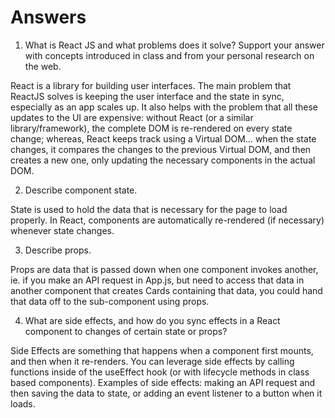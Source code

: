 # Answers

1. What is React JS and what problems does it solve? Support your answer with concepts introduced in class and from your personal research on the web.

React is a library for building user interfaces. The main problem that ReactJS solves is keeping the user interface and the state in sync, especially as an app scales up. It also helps with the problem that all these updates to the UI are expensive: without React (or a similar library/framework), the complete DOM is re-rendered on every state change; whereas, React keeps track using a Virtual DOM… when the state changes, it compares the changes to the previous Virtual DOM, and then creates a new one, only updating the necessary components in the actual DOM.

2. Describe component state.

State is used to hold the data that is necessary for the page to load properly. In React, components are automatically re-rendered (if necessary) whenever state changes.

3. Describe props.

Props are data that is passed down when one component invokes another, ie. if you make an API request in App.js, but need to access that data in another component that creates Cards containing that data, you could hand that data off to the sub-component using props.

4. What are side effects, and how do you sync effects in a React component to changes of certain state or props?

Side Effects are something that happens when a component first mounts, and then when it re-renders. You can leverage side effects by calling functions inside of the useEffect hook (or with lifecycle methods in class based components). Examples of side effects: making an API request and then saving the data to state, or adding an event listener to a button when it loads.
